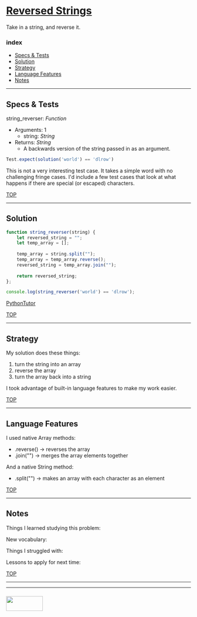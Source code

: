 # [Reversed Strings](https://www.codewars.com/kata/reversed-strings)

Take in a string, and reverse it.

### index
* [Specs & Tests](#specs-tests)
* [Solution](#solution)
* [Strategy](#strategy)
* [Language Features](#language-features)
* [Notes](#notes)

___

## Specs & Tests

string\_reverser: _Function_
* Arguments: 1
  * string: _String_
* Returns: _String_
  * A backwards version of the string passed in as an argument.

```js
Test.expect(solution('world') == 'dlrow')
```
This is not a very interesting test case.  It takes a simple word with no challenging fringe cases.  I'd include a few test cases that look at what happens if there are special (or escaped) characters.


[TOP](#string-reverser)

___

## Solution

```js 
function string_reverser(string) {
    let reversed_string = "";
    let temp_array = [];
    
    temp_array = string.split("");
    temp_array = temp_array.reverse();
    reversed_string = temp_array.join("");
    
    return reversed_string;
}; 

console.log(string_reverser('world') == 'dlrow');
```
[PythonTutor](https://goo.gl/hV5CD7)

[TOP](#reversed-strings)

___

## Strategy


My solution does these things:
1. turn the string into an array
2. reverse the array
3. turn the array back into a string

I took advantage of built-in language features to make my work easier.

[TOP](#reversed-strings)

___

## Language Features

I used native Array methods: 
* .reverse() -> reverses the array
* .join("") -> merges the array elements together

And a native String method:
* .split("") -> makes an array with each character as an element



[TOP](#reversed-strings)

___

## Notes

Things I learned studying this problem:


New vocabulary:


Things I struggled with:


Lessons to apply for next time:



[TOP](#reversed-strings)

___
___
### <a href="http://elewa.education/blog" target="_blank"><img src="https://user-images.githubusercontent.com/18554853/34921062-506450ae-f97d-11e7-875f-6feeb26ad72d.png" width="100" height="40"/></a>
